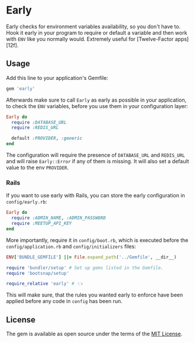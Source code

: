 # Early

Early checks for environment variables availability, so you don't have to. Hook
it early in your program to require or default a variable and then work with
`ENV` like you normally would. Extremely useful for [Twelve-Factor apps][12f].

## Usage

Add this line to your application's Gemfile:

```ruby
gem 'early'
```

Afterwards make sure to call `Early` as early as possible in your application,
to check the `ENV` variables, before you use them in your configuration layer:

```ruby
Early do
  require :DATABASE_URL
  require :REDIS_URL

  default :PROVIDER, :generic
end
```

The configuration will require the presence of `DATABASE_URL` and `REDIS_URL`
and will raise `Early::Error` if any of them is missing. It will also set a
default value to the env `PROVIDER`.

### Rails

If you want to use early with Rails, you can store the early configuration in
`config/early.rb`:


```ruby
Early do
  require :ADMIN_NAME, :ADMIN_PASSWORD
  require :MEETUP_API_KEY
end
```

More importantly, require it in `config/boot.rb`, which is executed before the
`config/application.rb` and `config/initializers` files:

```ruby
ENV['BUNDLE_GEMFILE'] ||= File.expand_path('../Gemfile', __dir__)

require 'bundler/setup' # Set up gems listed in the Gemfile.
require 'bootsnap/setup'

require_relative 'early' # 👈
```

This will make sure, that the rules you wanted early to enforce have been
applied before any code in `config` has been run.

## License

The gem is available as open source under the terms of the [MIT
License](https://opensource.org/licenses/MIT).
